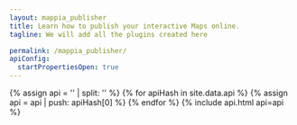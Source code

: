 ```yaml
---
layout: mappia_publisher
title: Learn how to publish your interactive Maps online.
tagline: We will add all the plugins created here

permalink: /mappia_publisher/
apiConfig:
  startPropertiesOpen: true
---
```

<div class="container"> 
  {% assign api = '' | split: '' %}
  {% for apiHash in site.data.api %}
    {% assign api = api | push: apiHash[0] %}
  {% endfor %}
  {% include api.html api=api %}
</div>

